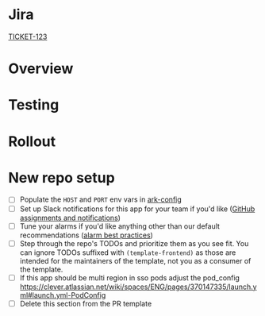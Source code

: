 # Jira

[TICKET-123](https://clever.atlassian.net/browse/TICKET-123)

# Overview

# Testing

# Rollout

# New repo setup

- [ ] Populate the `HOST` and `PORT` env vars in [ark-config](https://github.com/Clever/ark-config)
- [ ] Set up Slack notifications for this app for your team if you'd like ([GitHub assignments and notifications](https://clever.atlassian.net/wiki/spaces/ENG/pages/888897571/GitHub+assignments))
- [ ] Tune your alarms if you'd like anything other than our default recommendations ([alarm best practices](https://clever.atlassian.net/wiki/spaces/~620990898/pages/904036784/Alarm+Best+Practices))
- [ ] Step through the repo's TODOs and prioritize them as you see fit. You can ignore TODOs suffixed with `(template-frontend)` as those are intended for the maintainers of the template, not you as a consumer of the template.
- [ ] If this app should be multi region in sso pods adjust the pod_config https://clever.atlassian.net/wiki/spaces/ENG/pages/370147335/launch.yml#launch.yml-PodConfig
- [ ] Delete this section from the PR template

